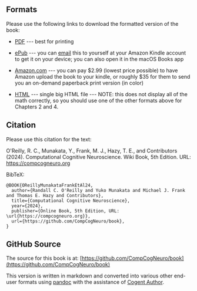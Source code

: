 ## Formats

Please use the following links to download the formatted version of the book:

* [PDF](https://github.com/CompCogNeuro/book/releases/latest/download/ccnbook_ed5.pdf) --- best for printing

* [ePub](https://github.com/CompCogNeuro/book/releases/latest/download/ccnbook_ed5.epub) --- you can [email](https://www.amazon.com/gp/sendtokindle/email) this to yourself at your Amazon Kindle account to get it on your device; you can also open it in the macOS Books app

* [Amazon.com](https://www.amazon.com/dp/B007H9YWAG) --- you can pay \$2.99 (lowest price possible) to have Amazon upload the book to your kindle, or roughly \$35 for them to send you an on-demand paperback print version (in color)

* [HTML](https://github.com/CompCogNeuro/book/releases/latest/download/ccnbook_ed5.html) --- single big HTML file --- NOTE: this does not display all of the math correctly, so you should use one of the other formats above for Chapters 2 and 4.

## Citation

Please use this citation for the text:

O'Reilly, R. C., Munakata, Y., Frank, M. J., Hazy, T. E., and Contributors (2024). Computational Cognitive Neuroscience. Wiki Book, 5th Edition. URL: https://compcogneuro.org

BibTeX:

```
@BOOK{OReillyMunakataFrankEtAl24,
  author={Randall C. O'Reilly and Yuko Munakata and Michael J. Frank and Thomas E. Hazy and Contributors},
  title={Computational Cognitive Neuroscience},
  year={2024},
  publisher={Online Book, 5th Edition, URL: \url{https://compcogneuro.org}},
  url={https://github.com/CompCogNeuro/book},
}
```

## GitHub Source

The source for this book is at: [https://github.com/CompCogNeuro/book](https://github.com/CompCogNeuro/book)

This version is written in markdown and converted into various other end-user formats using [pandoc](https://pandoc.org/index.html) with the assistance of [Cogent Author](https://github.com/cogentcore/cogent/tree/main/author).
